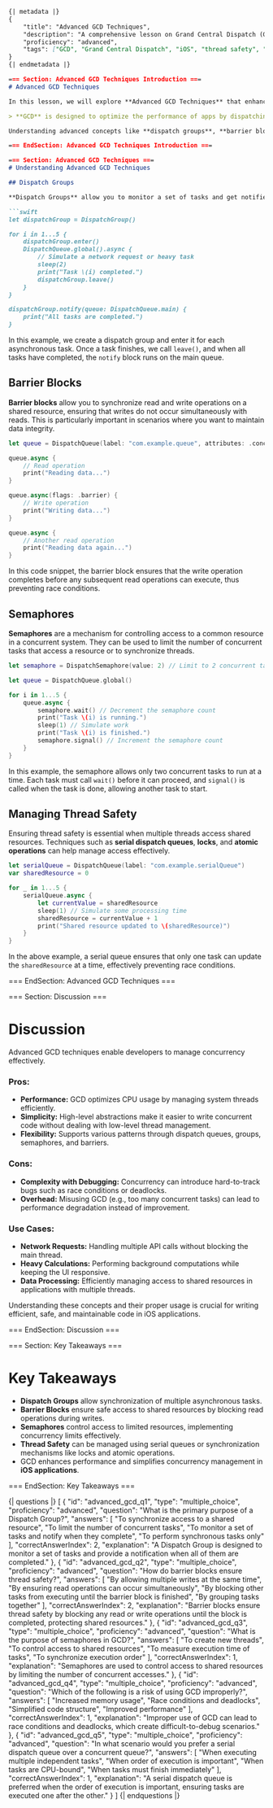```markdown
{| metadata |}
{ 
    "title": "Advanced GCD Techniques", 
    "description": "A comprehensive lesson on Grand Central Dispatch (GCD) focusing on dispatch groups, barriers, semaphores, and thread safety management.",
    "proficiency": "advanced",
    "tags": ["GCD", "Grand Central Dispatch", "iOS", "thread safety", "concurrency", "semaphores", "dispatch groups"]
}
{| endmetadata |}

=== Section: Advanced GCD Techniques Introduction ===
# Advanced GCD Techniques

In this lesson, we will explore **Advanced GCD Techniques** that enhance the performance and safety of concurrent programming in iOS applications. **Grand Central Dispatch (GCD)** is a powerful tool for managing concurrent operations, allowing developers to execute tasks asynchronously and efficiently. 

> **GCD** is designed to optimize the performance of apps by dispatching tasks to system-managed threads.

Understanding advanced concepts like **dispatch groups**, **barrier blocks**, and **semaphores** is essential for creating robust, thread-safe applications. Let's delve into these concepts, their usage, and practical examples.

=== EndSection: Advanced GCD Techniques Introduction ===

=== Section: Advanced GCD Techniques ===
# Understanding Advanced GCD Techniques

## Dispatch Groups

**Dispatch Groups** allow you to monitor a set of tasks and get notified when they have all completed. This is particularly useful when you need to perform multiple asynchronous tasks and wait for all of them to finish before proceeding.

```swift
let dispatchGroup = DispatchGroup()

for i in 1...5 {
    dispatchGroup.enter()
    DispatchQueue.global().async {
        // Simulate a network request or heavy task
        sleep(2)
        print("Task \(i) completed.")
        dispatchGroup.leave()
    }
}

dispatchGroup.notify(queue: DispatchQueue.main) {
    print("All tasks are completed.")
}
```

In this example, we create a dispatch group and enter it for each asynchronous task. Once a task finishes, we call `leave()`, and when all tasks have completed, the `notify` block runs on the main queue.

## Barrier Blocks

**Barrier blocks** allow you to synchronize read and write operations on a shared resource, ensuring that writes do not occur simultaneously with reads. This is particularly important in scenarios where you want to maintain data integrity.

```swift
let queue = DispatchQueue(label: "com.example.queue", attributes: .concurrent)

queue.async {
    // Read operation
    print("Reading data...")
}

queue.async(flags: .barrier) {
    // Write operation
    print("Writing data...")
}

queue.async {
    // Another read operation
    print("Reading data again...")
}
```

In this code snippet, the barrier block ensures that the write operation completes before any subsequent read operations can execute, thus preventing race conditions.

## Semaphores

**Semaphores** are a mechanism for controlling access to a common resource in a concurrent system. They can be used to limit the number of concurrent tasks that access a resource or to synchronize threads.

```swift
let semaphore = DispatchSemaphore(value: 2) // Limit to 2 concurrent tasks

let queue = DispatchQueue.global()

for i in 1...5 {
    queue.async {
        semaphore.wait() // Decrement the semaphore count
        print("Task \(i) is running.")
        sleep(1) // Simulate work
        print("Task \(i) is finished.")
        semaphore.signal() // Increment the semaphore count
    }
}
```

In this example, the semaphore allows only two concurrent tasks to run at a time. Each task must call `wait()` before it can proceed, and `signal()` is called when the task is done, allowing another task to start.

## Managing Thread Safety

Ensuring thread safety is essential when multiple threads access shared resources. Techniques such as **serial dispatch queues**, **locks**, and **atomic operations** can help manage access effectively.

```swift
let serialQueue = DispatchQueue(label: "com.example.serialQueue")
var sharedResource = 0

for _ in 1...5 {
    serialQueue.async {
        let currentValue = sharedResource
        sleep(1) // Simulate some processing time
        sharedResource = currentValue + 1
        print("Shared resource updated to \(sharedResource)")
    }
}
```

In the above example, a serial queue ensures that only one task can update the `sharedResource` at a time, effectively preventing race conditions.

=== EndSection: Advanced GCD Techniques ===

=== Section: Discussion ===
# Discussion

Advanced GCD techniques enable developers to manage concurrency effectively. 

### Pros:
- **Performance:** GCD optimizes CPU usage by managing system threads efficiently.
- **Simplicity:** High-level abstractions make it easier to write concurrent code without dealing with low-level thread management.
- **Flexibility:** Supports various patterns through dispatch queues, groups, semaphores, and barriers.

### Cons:
- **Complexity with Debugging:** Concurrency can introduce hard-to-track bugs such as race conditions or deadlocks.
- **Overhead:** Misusing GCD (e.g., too many concurrent tasks) can lead to performance degradation instead of improvement.

### Use Cases:
- **Network Requests:** Handling multiple API calls without blocking the main thread.
- **Heavy Calculations:** Performing background computations while keeping the UI responsive.
- **Data Processing:** Efficiently managing access to shared resources in applications with multiple threads.

Understanding these concepts and their proper usage is crucial for writing efficient, safe, and maintainable code in iOS applications.

=== EndSection: Discussion ===

=== Section: Key Takeaways ===
# Key Takeaways
- **Dispatch Groups** allow synchronization of multiple asynchronous tasks.
- **Barrier Blocks** ensure safe access to shared resources by blocking read operations during writes.
- **Semaphores** control access to limited resources, implementing concurrency limits effectively.
- **Thread Safety** can be managed using serial queues or synchronization mechanisms like locks and atomic operations.
- GCD enhances performance and simplifies concurrency management in **iOS applications**.

=== EndSection: Key Takeaways ===

{| questions |}
[
    {
        "id": "advanced_gcd_q1",
        "type": "multiple_choice",
        "proficiency": "advanced",
        "question": "What is the primary purpose of a Dispatch Group?",
        "answers": [
            "To synchronize access to a shared resource",
            "To limit the number of concurrent tasks",
            "To monitor a set of tasks and notify when they complete",
            "To perform synchronous tasks only"
        ],
        "correctAnswerIndex": 2,
        "explanation": "A Dispatch Group is designed to monitor a set of tasks and provide a notification when all of them are completed."
    },
    {
        "id": "advanced_gcd_q2",
        "type": "multiple_choice",
        "proficiency": "advanced",
        "question": "How do barrier blocks ensure thread safety?",
        "answers": [
            "By allowing multiple writes at the same time",
            "By ensuring read operations can occur simultaneously",
            "By blocking other tasks from executing until the barrier block is finished",
            "By grouping tasks together"
        ],
        "correctAnswerIndex": 2,
        "explanation": "Barrier blocks ensure thread safety by blocking any read or write operations until the block is completed, protecting shared resources."
    },
    {
        "id": "advanced_gcd_q3",
        "type": "multiple_choice",
        "proficiency": "advanced",
        "question": "What is the purpose of semaphores in GCD?",
        "answers": [
            "To create new threads",
            "To control access to shared resources",
            "To measure execution time of tasks",
            "To synchronize execution order"
        ],
        "correctAnswerIndex": 1,
        "explanation": "Semaphores are used to control access to shared resources by limiting the number of concurrent accesses."
    },
    {
        "id": "advanced_gcd_q4",
        "type": "multiple_choice",
        "proficiency": "advanced",
        "question": "Which of the following is a risk of using GCD improperly?",
        "answers": [
            "Increased memory usage",
            "Race conditions and deadlocks",
            "Simplified code structure",
            "Improved performance"
        ],
        "correctAnswerIndex": 1,
        "explanation": "Improper use of GCD can lead to race conditions and deadlocks, which create difficult-to-debug scenarios."
    },
    {
        "id": "advanced_gcd_q5",
        "type": "multiple_choice",
        "proficiency": "advanced",
        "question": "In what scenario would you prefer a serial dispatch queue over a concurrent queue?",
        "answers": [
            "When executing multiple independent tasks",
            "When order of execution is important",
            "When tasks are CPU-bound",
            "When tasks must finish immediately"
        ],
        "correctAnswerIndex": 1,
        "explanation": "A serial dispatch queue is preferred when the order of execution is important, ensuring tasks are executed one after the other."
    }
]
{| endquestions |}
```